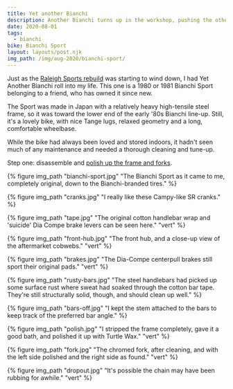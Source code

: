 ```yaml
---
title: Yet another Bianchi
description: Another Bianchi turns up in the workshop, pushing the others aside (again)
date: 2020-08-01
tags:
  - bianchi
bike: Bianchi Sport
layout: layouts/post.njk
img_path: /img/aug-2020/bianchi-sport/
---
```


Just as the [Raleigh Sports rebuild](/tags/raleigh-sports/) was starting to wind down, I had Yet Another Bianchi roll into my life. This one is a 1980 or 1981 Bianchi Sport belonging to a friend, who has owned it since new.

The Sport was made in Japan with a relatively heavy high-tensile steel frame, so it was toward the lower end of the early '80s Bianchi line-up. Still, it's a lovely bike, with nice Tange lugs, relaxed geometry and a long, comfortable wheelbase.

While the bike had always been loved and stored indoors, it hadn't seen much of any maintenance and needed a thorough cleaning and tune-up.

Step one: disassemble and [polish up the frame and forks](https://amzn.to/33BkKql).

<div class="photogrid">
  {% figure img_path "bianchi-sport.jpg" "The Bianchi Sport as it came to me, completely original, down to the Bianchi-branded tires."  %}

  {% figure img_path "cranks.jpg" "I really like these Campy-like SR cranks." %}

  {% figure img_path "tape.jpg" "The original cotton handlebar wrap and 'suicide' Dia Compe brake levers can be seen here." "vert" %}

  {% figure img_path "front-hub.jpg" "The front hub, and a close-up view of the aftermarket cobwebs." "vert" %}

  {% figure img_path "brakes.jpg" "The Dia-Compe centerpull brakes still sport their original pads." "vert" %}

  {% figure img_path "rusty-bars.jpg" "The steel handlebars had picked up some surface rust where sweat had soaked through the cotton bar tape. They're still structurally solid, though, and should clean up well."  %}

  {% figure img_path "bars-off.jpg" "I kept the stem attached to the bars to keep track of the preferred bar angle." %}

  {% figure img_path "polish.jpg" "I stripped the frame completely, gave it a good bath, and polished it up with Turtle Wax." "vert" %}

  {% figure img_path "fork.jpg" "The chromed fork, after cleaning, and with the left side polished and the right side as found." "vert" %}

  {% figure img_path "dropout.jpg" "It's possible the chain may have been rubbing for awhile." "vert" %}
</div>
